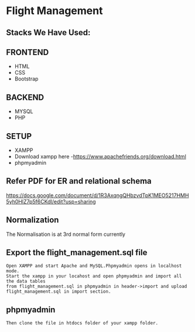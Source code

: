 #                                                                               Flight Management

## Stacks We Have Used: 

## FRONTEND
*  HTML
*  CSS
*  Bootstrap

## BACKEND
*  MYSQL
*  PHP

## SETUP
*  XAMPP
*  Download xampp here -https://www.apachefriends.org/download.html
*  phpmyadmin

## Refer PDF for ER and relational schema 
https://docs.google.com/document/d/1R3AxqngQHbzvdTpK1MEO5217HMH5yh0HlZ7p5f6CKdI/edit?usp=sharing

## Normalization
The Normalisation is at 3rd normal form currently

## Export the flight_management.sql file 
    Open XAMPP and start Apache and MySQL.Phpmyadmin opens in localhost mode.
    Start the xampp in your locahost and open phpmyadmin and import all the data tables 
    from flight_management.sql in phpmyadmin in header->import and upload flight_management.sql in import section.
## phpmyadmin 
    Then clone the file in htdocs folder of your xampp folder.
   

